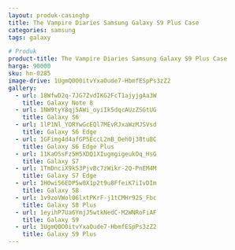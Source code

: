 ```yaml
---
layout: produk-casinghp
title: The Vampire Diaries Samsung Galaxy S9 Plus Case
categories: samsung
tags: galaxy

# Produk
product-title: The Vampire Diaries Samsung Galaxy S9 Plus Case
harga: 90000
sku: hn-0285
image-drive: 1UgmQ0O0itvYxaOude7-HbmfESpPs3zZ2
gallery:
  - url: 18WfwD2q-7JG7ZvdIKG2FcT1ajyjgAa3W
    title: Galaxy Note 8
  - url: 1NW9tyY8qj5AWi_oyiIk5dqcAUzZSGtUG
    title: Galaxy S6
  - url: 1lP1Nl_YORYwGcEQl7MEvRJxaWzMJSVsd
    title: Galaxy S6 Edge
  - url: 1GFimg4d4afGP5EccL2mB_Oeh0j38tu8C
    title: Galaxy S6 Edge Plus
  - url: 11KaOSsFz5H5XDQ1XIugmgigeukOq_HsG
    title: Galaxy S7
  - url: 1TmDnciX9kS3PjvBc7zWikr-2Q-PnEM4M
    title: Galaxy S7 Edge
  - url: 1H0wi56EDP5w8X1p2t9u8FfeiK7iIvDIm
    title: Galaxy S8
  - url: 1v9zoVWol06lxtPKrF-j1tCMHr92S_Fbc
    title: Galaxy S8 Plus
  - url: 1eyihP7Ua6YmjJ5wtkNedC-M2WNRoFiAF
    title: Galaxy S9
  - url: 1UgmQ0O0itvYxaOude7-HbmfESpPs3zZ2
    title: Galaxy S9 Plus
---
```

